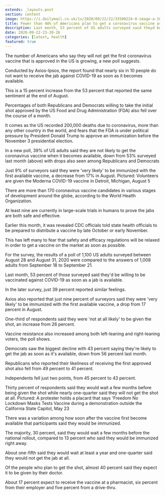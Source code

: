 ```yaml
---
extends: _layouts.post
section: content
image: https://i.dailymail.co.uk/1s/2020/09/22/22/33500224-0-image-a-106_1600811947805.jpg 
title: Fewer than 40% of Americans plan to get a coronavirus vaccine as soon as one is available 
description: Last month, 53 percent of US adults surveyed said theyd be willing to be vaccinated against COVID-19 as soon as a jab is available. In the later survey, just 39 percent reported similar feelings. 
date: 2020-09-22-23-20-26 
categories: [latest, health] 
featured: true 
--- 
```

The number of Americans who say they will not get the first coronavirus vaccine that is approved in the US is growing, a new poll suggests.

Conducted by Axios-Ipsos, the report found that nearly six in 10 people do not want to receive the jab against COVID-19 as soon as it becomes available.  

This is a 15 percent increase from the 53 percent that reported the same sentiment at the end of August.

Percentages of both Republicans and Democrats willing to take the initial shot approved by the US Food and Drug Administration (FDA) also fell over the course of a month.

It comes as the US recorded 200,000 deaths due to coronavirus, more than any other country in the world, and fears that the FDA is under political pressure by President Donald Trump to approve an immunization before the November 3 presidential election. 

In a new poll, 39% of US adults said they are not likely to get the coronavirus vaccine when it becomes available, down from 53% surveyed last month (above) with drops also seen among Republicans and Democrats

Just 9% of surveyors said they were 'very likely' to be immunized with the first available vaccine, a decrease from 17% in August. Pictured: Volunteers are given the Moderna COVID-19 vaccine in Detroit, Michigan, August 5

There are more than 170 coronavirus vaccine candidates in various stages of development around the globe, according to the World Health Organization.

At least nine are currently in large-scale trials in humans to prove the jabs are both safe and effective. 

Earlier this month, it was revealed CDC officials told state health officials to be prepared to distribute a vaccine by late October or early November.

This has left many to fear that safety and efficacy regulations will be relaxed in order to get a vaccine on the market as soon as possible.  

For the survey, the results of a poll of 1,100 US adults surveyed between August 28 and August 31, 2020 were compared to the answers of 1,008 adults from September 18 to September 21. 

Last month, 53 percent of those surveyed said they'd be willing to be vaccinated against COVID-19 as soon as a jab is available.

In the later survey, just 39 percent reported similar feelings.



Axios also reported that just nine percent of surveyors said they were 'very likely' to be immunized with the first available vaccine, a drop from 17 percent in August.

One-third of respondents said they were 'not at all likely' to be given the shot, an increase from 26 percent. 

Vaccine resistance also increased among both left-leaning and right-leaning voters, the poll shows.

Democrats saw the biggest decline with 43 percent saying they're likely to get the jab as soon as it's available, down from 56 percent last month.

Republicans who reported their likeliness of receiving the first approved shot also fell from 49 percent to 41 percent. 

Independents fell just two points, from 45 percent to 43 percent.

Thirty percent of respondents said they would wait a few months before being given the shot while nearly one-quarter said they will not get the shot at all. Pictured: A protester holds a placard that says 'Freedom No Lockdown Masks Tests Vaccine during a demonstration outside the California State Capitol, May 23



There was a variation among how soon after the vaccine first become available that participants said they would be immunized.

The majority, 30 percent, said they would wait a few months before the national rollout, compared to 13 percent who said they would be immunized right away.

About one-fifth said they would wait at least a year and one-quarter said they would not get the jab at all. 

Of the people who plan to get the shot, almost 40 percent said they expect it to be given by their doctor.

About 17 percent expect to receive the vaccine at a pharmacist, six percent from their employer and five percent from a drive-thru.



